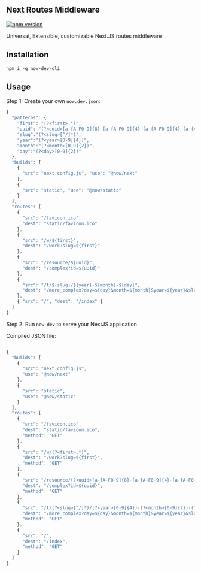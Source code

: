 ## Next Routes Middleware

[![npm version](https://d25lcipzij17d.cloudfront.net/badge.svg?id=js&type=6&v=1.0.1&x2=0)](https://www.npmjs.com/package/now-dev-cli)

Universal, Extensible, customizable Next.JS routes middleware

## Installation

```
npm i -g now-dev-cli
```

## Usage

Step 1: Create your own `now.dev.json`:

```js
{
  "patterns": {
    "first": "(?<first>.*)",
    "uuid": "(?<uuid>[a-fA-F0-9]{8}-[a-fA-F0-9]{4}-[a-fA-F0-9]{4}-[a-fA-F0-9]{4}-[a-fA-F0-9]{12}){1}",
    "slug":"(?<slug>[^/]*)",
    "year":"(?<year>[0-9]{4})",
    "month":"(?<month>[0-9]{2})",
    "day":"(?<day>[0-9]{2})"
  },
  "builds": [
    {
      "src": "next.config.js", "use": "@now/next"
    },
    {
      "src": "static", "use": "@now/static"
    }
  ],
  "routes": [
    {
      "src": "/favicon.ico",
      "dest": "static/favicon.ico"
    },
    { 
      "src": "/w/${first}", 
      "dest": "/work?slug=${first}" 
    },
    { 
      "src": "/resource/${uuid}", 
      "dest": "/complex?id=${uuid}" 
    },
    { 
      "src": "/t/${slug}/${year}-${month}-${day}", 
      "dest": "/more_complex?day=${day}&month=${month}&year=${year}&slug=${slug}" 
    },
    { "src": "/", "dest": "/index" }
  ]
}

```

Step 2: Run `now-dev` to serve your NextJS application

Compiled JSON file:

```js

{
  "builds": [
    {
      "src": "next.config.js",
      "use": "@now/next"
    },
    {
      "src": "static",
      "use": "@now/static"
    }
  ],
  "routes": [
    {
      "src": "/favicon.ico",
      "dest": "static/favicon.ico",
      "method": "GET"
    },
    {
      "src": "/w/(?<first>.*)",
      "dest": "/work?slug=${first}",
      "method": "GET"
    },
    {
      "src": "/resource/(?<uuid>[a-fA-F0-9]{8}-[a-fA-F0-9]{4}-[a-fA-F0-9]{4}-[a-fA-F0-9]{4}-[a-fA-F0-9]{12}){1}",
      "dest": "/complex?id=${uuid}",
      "method": "GET"
    },
    {
      "src": "/t/(?<slug>[^/]*)/(?<year>[0-9]{4})-(?<month>[0-9]{2})-(?<day>[0-9]{2})",
      "dest": "/more_complex?day=${day}&month=${month}&year=${year}&slug=${slug}",
      "method": "GET"
    },
    {
      "src": "/",
      "dest": "/index",
      "method": "GET"
    }
  ]
}

```


